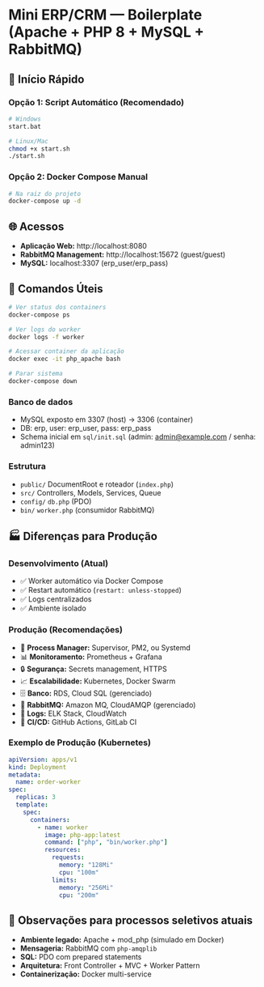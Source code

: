 # Mini ERP/CRM — Boilerplate (Apache + PHP 8 + MySQL + RabbitMQ)

## 🚀 Início Rápido

### Opção 1: Script Automático (Recomendado)

```bash
# Windows
start.bat

# Linux/Mac
chmod +x start.sh
./start.sh
```

### Opção 2: Docker Compose Manual

```bash
# Na raiz do projeto
docker-compose up -d
```

## 🌐 Acessos

- **Aplicação Web:** http://localhost:8080
- **RabbitMQ Management:** http://localhost:15672 (guest/guest)
- **MySQL:** localhost:3307 (erp_user/erp_pass)

## 🔧 Comandos Úteis

```bash
# Ver status dos containers
docker-compose ps

# Ver logs do worker
docker logs -f worker

# Acessar container da aplicação
docker exec -it php_apache bash

# Parar sistema
docker-compose down
```

### Banco de dados

- MySQL exposto em 3307 (host) -> 3306 (container)
- DB: erp, user: erp_user, pass: erp_pass
- Schema inicial em `sql/init.sql` (admin: admin@example.com / senha: admin123)

### Estrutura

- `public/` DocumentRoot e roteador (`index.php`)
- `src/` Controllers, Models, Services, Queue
- `config/` `db.php` (PDO)
- `bin/` `worker.php` (consumidor RabbitMQ)

## 🏭 Diferenças para Produção

### Desenvolvimento (Atual)

- ✅ Worker automático via Docker Compose
- ✅ Restart automático (`restart: unless-stopped`)
- ✅ Logs centralizados
- ✅ Ambiente isolado

### Produção (Recomendações)

- 🔄 **Process Manager:** Supervisor, PM2, ou Systemd
- 📊 **Monitoramento:** Prometheus + Grafana
- 🔒 **Segurança:** Secrets management, HTTPS
- 📈 **Escalabilidade:** Kubernetes, Docker Swarm
- 🗄️ **Banco:** RDS, Cloud SQL (gerenciado)
- 🐰 **RabbitMQ:** Amazon MQ, CloudAMQP (gerenciado)
- 📝 **Logs:** ELK Stack, CloudWatch
- 🔄 **CI/CD:** GitHub Actions, GitLab CI

### Exemplo de Produção (Kubernetes)

```yaml
apiVersion: apps/v1
kind: Deployment
metadata:
  name: order-worker
spec:
  replicas: 3
  template:
    spec:
      containers:
        - name: worker
          image: php-app:latest
          command: ["php", "bin/worker.php"]
          resources:
            requests:
              memory: "128Mi"
              cpu: "100m"
            limits:
              memory: "256Mi"
              cpu: "200m"
```

## 📝 Observações para processos seletivos atuais

- **Ambiente legado:** Apache + mod_php (simulado em Docker)
- **Mensageria:** RabbitMQ com `php-amqplib`
- **SQL:** PDO com prepared statements
- **Arquitetura:** Front Controller + MVC + Worker Pattern
- **Containerização:** Docker multi-service
